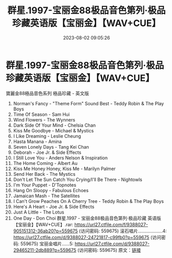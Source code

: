 ﻿---
title: 群星.1997-宝丽金88极品音色第列·极品珍藏英语版【宝丽金】【WAV+CUE】
date: 2023-08-02 09:05:26
categories: WAV车载音乐、镜像
tags: 华语中文
---
# 群星.1997-宝丽金88极品音色第列·极品珍藏英语版【宝丽金】【WAV+CUE】

寶麗金88極品音色系列 極品珍藏 - 英文版
01. Norman's Fancy - "Theme Form" Sound Best - Teddy Robin &
The Play Boys
02. Time Of Season - Sam Hui
03. Wind Flowers - The Wynners
04. Dark Side Of Your Mind - Chelsia Chan
05. Kiss Me Goodbye - Michael & Mystics
06. I Like Dreaming - Leslie Cheung
07. Hasta Manana - Amina
08. Seven Lonely Days - Tang Kei Chan
09. Deborah - Joe Jr. & Side Effects
10. I Still Love You - Anders Nelson & Inspiration
11. The Home Coming - Albert Au
12. Kiss Me Honey Honey, Kiss Me - Marilyn Palmer
13. Send Her Back - The Mystics
14. Don't Let The Sun Catch You Crying/I'll Be There -
Nightowls
15. I'm Your Puppet - D'Topnotes
16. Hang On Sloopy - Fabulous Echoes
17. Jamaican Mash - The Satellites
18. I Can't Grow Peaches On A Cherry Tree - Teddy Robin &
The Play Boys
19. Here's A Heart - Joe Jr. & Side Effects
20. Just A Little - The Lotus
21. One Day - Don Choi
群星.1997 - 宝丽金88极品音色第列·极品珍藏 英语版【宝丽金】【WAV+CUE】.rar: https://url27.ctfile.com/f/9388027-905151312-36ab20?p=559675
(访问密码: 559675)
滚石唱片...................4: https://url27.ctfile.com/d/9388027-24721817-c99fb0?p=559675
(访问密码: 559675)
宝丽金唱片......5: https://url27.ctfile.com/d/9388027-29465211-2db889?p=559675
(访问密码: 559675)
原文：[链接](https://blog.sina.com.cn/s/blog_1647c7e76010312xu.html)